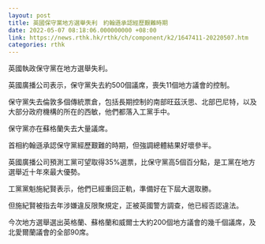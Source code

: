 ```yaml
---
layout: post
title: 英國保守黨地方選舉失利　約翰遜承認經歷艱難時期
date: 2022-05-07 08:18:06.000000000 +08:00
link: https://news.rthk.hk/rthk/ch/component/k2/1647411-20220507.htm
categories: rthk
---
```


英國執政保守黨在地方選舉失利。

英國廣播公司表示，保守黨失去約500個議席，喪失11個地方議會的控制。

保守黨失去倫敦多個傳統票倉，包括長期控制的南部旺茲沃思、北部巴尼特，以及大部分政府機構的所在的西敏，他們都落入工黨手中。

保守黨亦在蘇格蘭失去大量議席。

首相約翰遜承認保守黨經歷艱難的時期，但強調總體結果好壞參半。

英國廣播公司預測工黨可望取得35%選票，比保守黨高5個百分點，是工黨在地方選舉近十年來最大優勢。　

工黨黨魁施紀賢表示，他們已經重回正軌，準備好在下屆大選取勝。

但施紀賢被指去年涉嫌違反限聚規定，正被英國警方調查，他已經否認違法。

今次地方選舉選出英格蘭、蘇格蘭和威爾士大約200個地方議會的幾千個議席，及北愛爾蘭議會的全部90席。
